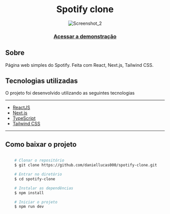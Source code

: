 <h1 align="center">Spotify clone</h1>

<div align="center">

  ![Screenshot_2](https://user-images.githubusercontent.com/89029213/232315890-d124fa1c-3827-4644-98ee-ab0f09936405.png)
  
</div>

<h3 align="center">
    <a href="https://spotify-clone-chi-liard.vercel.app/">Acessar a demonstração</a>
<h3 >

<h2>Sobre</h2>
<p align="left">Página web simples do Spotify. Feita com React, Next.js, Tailwind CSS.</p>

<h2>Tecnologias utilizadas</h2>

<p>O projeto foi desenvolvido utilizando as seguintes tecnologias<p/>

---

- [ReactJS](https://reactjs.org)
- [Next.js](https://nextjs.org/)
- [TypeScript](https://www.typescriptlang.org/)
- [Tailwind CSS](https://tailwindcss.com/)

---


<h2>Como baixar o projeto</h2>

```bash

    # Clonar o repositório
    $ git clone https://github.com/daniellucas000/spotify-clone.git

    # Entrar no diretório
    $ cd spotify-clone

    # Instalar as dependências
    $ npm install

    # Iniciar o projeto
    $ npm run dev
```
